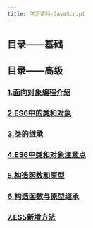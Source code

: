 ```yaml
---
title: 学习资料-JavaScript
---
```


## 目录——基础

## 目录——高级

### [1.面向对象编程介绍](1.面向对象编程介绍)

### [2.ES6中的类和对象](2.ES6中的类和对象)

### [3.类的继承](3.类的继承)

### [4.ES6中类和对象注意点](4.ES6中类和对象注意点)

### [5.构造函数和原型](5.构造函数和原型)

### [6.构造函数与原型继承](6.构造函数与原型继承)

### [7.ES5新增方法](7.ES5新增方法)